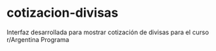 # cotizacion-divisas
 Interfaz desarrollada para mostrar cotización de divisas para el curso r/Argentina Programa
